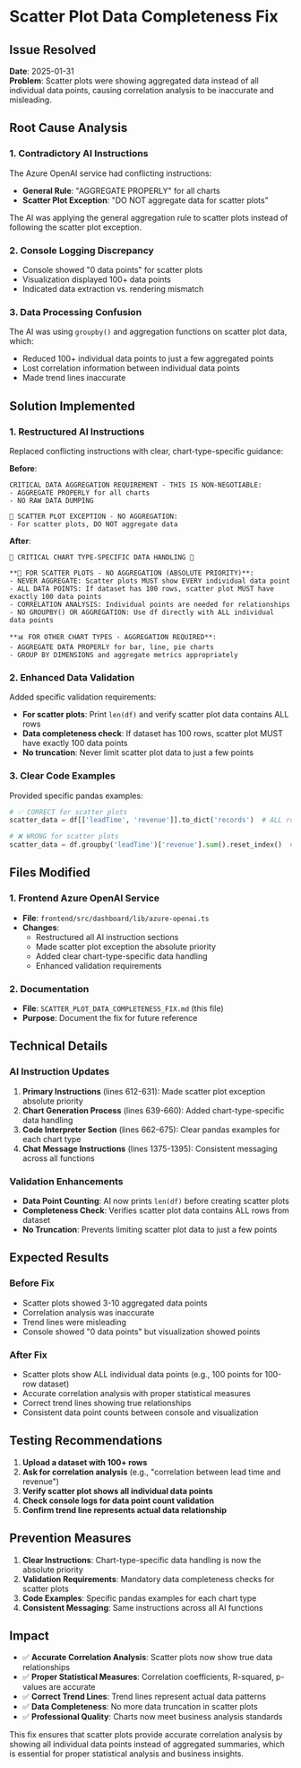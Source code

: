 # Scatter Plot Data Completeness Fix

## Issue Resolved
**Date**: 2025-01-31  
**Problem**: Scatter plots were showing aggregated data instead of all individual data points, causing correlation analysis to be inaccurate and misleading.

## Root Cause Analysis

### 1. **Contradictory AI Instructions**
The Azure OpenAI service had conflicting instructions:
- **General Rule**: "AGGREGATE PROPERLY" for all charts
- **Scatter Plot Exception**: "DO NOT aggregate data for scatter plots"

The AI was applying the general aggregation rule to scatter plots instead of following the scatter plot exception.

### 2. **Console Logging Discrepancy**
- Console showed "0 data points" for scatter plots
- Visualization displayed 100+ data points
- Indicated data extraction vs. rendering mismatch

### 3. **Data Processing Confusion**
The AI was using `groupby()` and aggregation functions on scatter plot data, which:
- Reduced 100+ individual data points to just a few aggregated points
- Lost correlation information between individual data points
- Made trend lines inaccurate

## Solution Implemented

### 1. **Restructured AI Instructions**
Replaced conflicting instructions with clear, chart-type-specific guidance:

**Before**:
```
CRITICAL DATA AGGREGATION REQUIREMENT - THIS IS NON-NEGOTIABLE:
- AGGREGATE PROPERLY for all charts
- NO RAW DATA DUMPING

🚨 SCATTER PLOT EXCEPTION - NO AGGREGATION:
- For scatter plots, DO NOT aggregate data
```

**After**:
```
🚨 CRITICAL CHART TYPE-SPECIFIC DATA HANDLING 🚨

**🚫 FOR SCATTER PLOTS - NO AGGREGATION (ABSOLUTE PRIORITY)**:
- NEVER AGGREGATE: Scatter plots MUST show EVERY individual data point
- ALL DATA POINTS: If dataset has 100 rows, scatter plot MUST have exactly 100 data points
- CORRELATION ANALYSIS: Individual points are needed for relationships
- NO GROUPBY() OR AGGREGATION: Use df directly with ALL individual data points

**📊 FOR OTHER CHART TYPES - AGGREGATION REQUIRED**:
- AGGREGATE DATA PROPERLY for bar, line, pie charts
- GROUP BY DIMENSIONS and aggregate metrics appropriately
```

### 2. **Enhanced Data Validation**
Added specific validation requirements:
- **For scatter plots**: Print `len(df)` and verify scatter plot data contains ALL rows
- **Data completeness check**: If dataset has 100 rows, scatter plot MUST have exactly 100 data points
- **No truncation**: Never limit scatter plot data to just a few points

### 3. **Clear Code Examples**
Provided specific pandas examples:
```python
# ✅ CORRECT for scatter plots
scatter_data = df[['leadTime', 'revenue']].to_dict('records')  # ALL rows

# ❌ WRONG for scatter plots  
scatter_data = df.groupby('leadTime')['revenue'].sum().reset_index()  # Aggregated
```

## Files Modified

### 1. **Frontend Azure OpenAI Service**
- **File**: `frontend/src/dashboard/lib/azure-openai.ts`
- **Changes**: 
  - Restructured all AI instruction sections
  - Made scatter plot exception the absolute priority
  - Added clear chart-type-specific data handling
  - Enhanced validation requirements

### 2. **Documentation**
- **File**: `SCATTER_PLOT_DATA_COMPLETENESS_FIX.md` (this file)
- **Purpose**: Document the fix for future reference

## Technical Details

### AI Instruction Updates
1. **Primary Instructions** (lines 612-631): Made scatter plot exception absolute priority
2. **Chart Generation Process** (lines 639-660): Added chart-type-specific data handling
3. **Code Interpreter Section** (lines 662-675): Clear pandas examples for each chart type
4. **Chat Message Instructions** (lines 1375-1395): Consistent messaging across all functions

### Validation Enhancements
- **Data Point Counting**: AI now prints `len(df)` before creating scatter plots
- **Completeness Check**: Verifies scatter plot data contains ALL rows from dataset
- **No Truncation**: Prevents limiting scatter plot data to just a few points

## Expected Results

### Before Fix
- Scatter plots showed 3-10 aggregated data points
- Correlation analysis was inaccurate
- Trend lines were misleading
- Console showed "0 data points" but visualization showed points

### After Fix
- Scatter plots show ALL individual data points (e.g., 100 points for 100-row dataset)
- Accurate correlation analysis with proper statistical measures
- Correct trend lines showing true relationships
- Consistent data point counts between console and visualization

## Testing Recommendations

1. **Upload a dataset with 100+ rows**
2. **Ask for correlation analysis** (e.g., "correlation between lead time and revenue")
3. **Verify scatter plot shows all individual data points**
4. **Check console logs for data point count validation**
5. **Confirm trend line represents actual data relationship**

## Prevention Measures

1. **Clear Instructions**: Chart-type-specific data handling is now the absolute priority
2. **Validation Requirements**: Mandatory data completeness checks for scatter plots
3. **Code Examples**: Specific pandas examples for each chart type
4. **Consistent Messaging**: Same instructions across all AI functions

## Impact

- ✅ **Accurate Correlation Analysis**: Scatter plots now show true data relationships
- ✅ **Proper Statistical Measures**: Correlation coefficients, R-squared, p-values are accurate
- ✅ **Correct Trend Lines**: Trend lines represent actual data patterns
- ✅ **Data Completeness**: No more data truncation in scatter plots
- ✅ **Professional Quality**: Charts now meet business analysis standards

This fix ensures that scatter plots provide accurate correlation analysis by showing all individual data points instead of aggregated summaries, which is essential for proper statistical analysis and business insights.